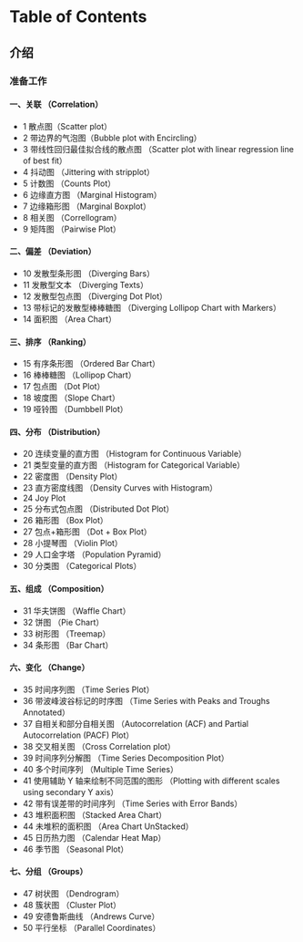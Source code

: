 # Table of Contents
## 介绍
### 准备工作
#### 一、关联 （Correlation）
  * 1 散点图（Scatter plot）
  * 2 带边界的气泡图（Bubble plot with Encircling）
  * 3 带线性回归最佳拟合线的散点图 （Scatter plot with linear regression line of best fit）
  * 4 抖动图 （Jittering with stripplot）
  * 5 计数图 （Counts Plot）
  * 6 边缘直方图 （Marginal Histogram）
  * 7 边缘箱形图 （Marginal Boxplot）
  * 8 相关图 （Correllogram）
  * 9 矩阵图 （Pairwise Plot）
#### 二、偏差 （Deviation）
  * 10 发散型条形图 （Diverging Bars）
  * 11 发散型文本 （Diverging Texts）
  * 12 发散型包点图 （Diverging Dot Plot）
  * 13 带标记的发散型棒棒糖图 （Diverging Lollipop Chart with Markers）
  * 14 面积图 （Area Chart）
 #### 三、排序 （Ranking）
  * 15 有序条形图 （Ordered Bar Chart）
  * 16 棒棒糖图 （Lollipop Chart）
  * 17 包点图 （Dot Plot）
  * 18 坡度图 （Slope Chart）
  * 19 哑铃图 （Dumbbell Plot）
#### 四、分布 （Distribution）
  * 20 连续变量的直方图 （Histogram for Continuous Variable）
  * 21 类型变量的直方图 （Histogram for Categorical Variable）
  * 22 密度图 （Density Plot）
  * 23 直方密度线图 （Density Curves with Histogram）
  * 24 Joy Plot
  * 25 分布式包点图 （Distributed Dot Plot）
  * 26 箱形图 （Box Plot）
  * 27 包点+箱形图 （Dot + Box Plot）
  * 28 小提琴图 （Violin Plot）
  * 29 人口金字塔 （Population Pyramid）
  * 30 分类图 （Categorical Plots）
#### 五、组成 （Composition）
  * 31 华夫饼图 （Waffle Chart）
  * 32 饼图 （Pie Chart）
  * 33 树形图 （Treemap）
  * 34 条形图 （Bar Chart）
#### 六、变化 （Change）
  * 35 时间序列图 （Time Series Plot）
  * 36 带波峰波谷标记的时序图 （Time Series with Peaks and Troughs Annotated）
  * 37 自相关和部分自相关图 （Autocorrelation (ACF) and Partial Autocorrelation (PACF) Plot）
  * 38 交叉相关图 （Cross Correlation plot）
  * 39 时间序列分解图 （Time Series Decomposition Plot）
  * 40 多个时间序列 （Multiple Time Series）
  * 41 使用辅助 Y 轴来绘制不同范围的图形 （Plotting with different scales using secondary Y axis）
  * 42 带有误差带的时间序列 （Time Series with Error Bands）
  * 43 堆积面积图 （Stacked Area Chart）
  * 44 未堆积的面积图 （Area Chart UnStacked）
  * 45 日历热力图 （Calendar Heat Map）
  * 46 季节图 （Seasonal Plot）
#### 七、分组 （Groups）
  * 47 树状图 （Dendrogram）
  * 48 簇状图 （Cluster Plot）
  * 49 安德鲁斯曲线 （Andrews Curve）
  * 50 平行坐标 （Parallel Coordinates）
